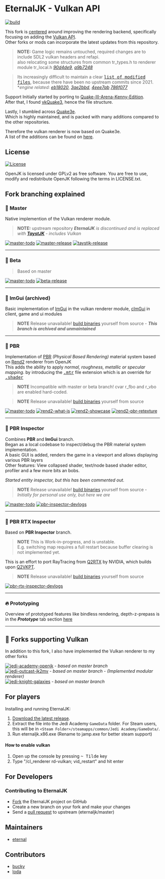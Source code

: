 # EternalJK - Vulkan API
[![build](https://github.com/JKSunny/EternalJK/actions/workflows/build.yml/badge.svg)](https://github.com/JKSunny/EternalJK/actions/workflows/build.yml)



This fork is <u>centered</u> around improving the rendering backend, specifically focusing on adding the [Vulkan API](https://www.vulkan.org).\
Other forks or mods can incorporate the latest updates from this repository.

> **NOTE:** Game logic remains untouched, required changes are to include SDL2 vulkan headers and refapi. \
>  also relocating some structures from common tr_types.h to renderer module tr_local.h <u>[*90d4de9*](https://github.com/JKSunny/EternalJK/commit/90d4de970491dccf13077aad40fcc89846e6be05)</u>, <u>[*a9b7248*](https://github.com/JKSunny/EternalJK/commit/a9b72482162f64042ed3213df65f594b2aad2781)</u>

> Its increasingly difficult to maintain a clear [<kbd> list of modified files</kbd>](https://github.com/eternalcodes/EternalJK/pull/116/files), because there have been no upstream commits since 2021. \
**engine related:* <u>[*eb18020*](https://github.com/JKSunny/EternalJK/commit/eb18020e44aba4726295c480ba2db3c6bd775fdd)</u>, <u>[*3ae2bbd*](https://github.com/JKSunny/EternalJK/commit/3ae2bbda774703b74d361272d13f8a056ee55149)</u>, <u>[*4eee7ab*](https://github.com/JKSunny/EternalJK/commit/4eee7ab042f7ec362c1f2623b8fbef0c85189382)</u> <u>[*786f077*](https://github.com/JKSunny/EternalJK/commit/786f077c67e0720bc14f4f18e8e9ebf16f018ebc)</u> 

Support Initially started by porting to [Quake-III-Arena-Kenny-Edition](https://github.com/kennyalive/Quake-III-Arena-Kenny-Edition).<br />
After that, I found [vkQuake3](https://github.com/suijingfeng/vkQuake3/tree/master/code), hence the file structure.

Lastly, I stumbled across [Quake3e](https://github.com/ec-/Quake3e).<br />
Which is highly maintained, and is packed with many additions compared to the other repositories.

Therefore the vulkan renderer is now based on Quake3e. <br />A list of the additions can be found on [here](https://github.com/ec-/Quake3e#user-content-vulkan-renderer).

## License

[![License](https://img.shields.io/github/license/eternalcodes/EternalJK.svg)](https://github.com/eternalcodes/EternalJK/blob/master/LICENSE.txt)

OpenJK is licensed under GPLv2 as free software. You are free to use, modify and redistribute OpenJK following the terms in LICENSE.txt.

## Fork branching explained

### :name_badge: **Master**
Native implemention of the Vulkan renderer module. 
> **NOTE:** upstream repository ***EternalJK** is discontinued and is replaced with **[TaystJK](https://github.com/taysta/TaystJK)** - includes Vulkan*


[![master-todo](https://img.shields.io/badge/todo-list-grey.svg)](https://github.com/users/JKSunny/projects/1/views/1?filterQuery=branch%3Aall)
[![master-release](https://img.shields.io/badge/Download-This_Release-brightgreen.svg)](https://github.com/JKSunny/EternalJK/releases/tag/latest/)
[![taystjk-release](https://img.shields.io/badge/Download-TaystJK_Release-cyan.svg)](https://github.com/taysta/TaystJK/releases/)

---

### :name_badge: **Beta**
> Based on master

[![master-todo](https://img.shields.io/badge/todo-list-grey.svg)](https://github.com/users/JKSunny/projects/1/views/1?filterQuery=branch%3Abeta)
[![beta-release](https://img.shields.io/badge/Download-Beta-ef7b3c.svg)](https://github.com/JKSunny/EternalJK/releases/tag/latest-beta/)

---

### :name_badge: **ImGui** (archived)
Basic implementation of [ImGui](https://github.com/ocornut/imgui) in the vulkan renderer module, [cImGui](https://github.com/cimgui/cimgui) in client, game and ui modules
> **NOTE** Release unavailable! [build binaries](https://github.com/JACoders/OpenJK/wiki/Compilation-guide) yourself from source - ***This branch is archived and unmaintained***

---

### :name_badge: **PBR**
Implementation of [PBR](https://google.github.io/filament/Filament.html#materialsystem/parameterization/standardparameters) *(Physical Based Rendering)* material system based on [Rend2](https://github.com/SomaZ/OpenJK) renderer from OpenJK \
This adds the ability to apply *normal, roughness, metallic or specular mapping*.
by introducing the [<kbd>.mtr</kbd>](https://jkhub.org/tutorials/rend2/new-shader-keywords-r98/) file extension which is an override for [<kbd>.shader</kbd>](https://jkhub.org/tutorials/skinning/basics-of-skinning-03-shaders-r192/)

> **NOTE** Incompatible with master or beta branch! cvar r_fbo and r_vbo are enabled hard-coded.

> **NOTE** Release unavailable! [build binaries](https://github.com/JACoders/OpenJK/wiki/Compilation-guide) yourself from source

[![master-todo](https://img.shields.io/badge/todo-list-grey.svg)](https://github.com/users/JKSunny/projects/1/views/1?filterQuery=branch%3APBR)
[![rend2-what-is](https://img.shields.io/badge/What_is-Rend2-yellow.svg)](https://jkhub.org/forums/topic/7468-rend2-a-modern-renderer/)
[![rend2-showcase](https://img.shields.io/badge/See-Bespin_Reborn-yellow.svg)](https://jkhub.org/files/file/4164-bespin-duel-reborn/)
[![rend2-pbr-retexture](https://img.shields.io/badge/See-PBR_Retexture-yellow.svg)](https://jkhub.org/files/file/4240-jedi-academy-pbr-retexture)

---

### :name_badge: **PBR Inspector**
Combines **PBR** and **ImGui** branch. \
Began as a local codebase to inspect/debug the PBR material system implementation. \
A basic GUI is added, renders the game in a viewport and allows displaying various PBR layers \
Other features: View collapsed shader, text/node based shader editor, profiler and a few more bits an bobs.

*Started entity inspector, but this has been commented out.*

> **NOTE** Release unavailable! [build binaries](https://github.com/JACoders/OpenJK/wiki/Compilation-guide) yourself from source - *Initially for personal use only, but here we are*

[![master-todo](https://img.shields.io/badge/todo-list-grey.svg)](https://github.com/users/JKSunny/projects/1/views/1?filterQuery=branch%3A%22PBR+Inspector%22)
[![pbr-inspector-devlogs](https://img.shields.io/badge/See-Devlog_videos-yellow.svg)](https://www.youtube.com/playlist?list=PLK0BIdk-GT_erDdqgLrzhGbpeIXZVRHL0)

---

### :name_badge: **PBR RTX Inspector**
Based on **PBR Inspector** branch.

> **NOTE** This is Work-in-progress, and is unstable. \
> E.g. switching map requires a full restart because buffer clearing is not implemented yet.

This is an effort to port RayTracing from [Q2RTX](https://github.com/NVIDIA/Q2RTX) by NVIDIA, which builds upon [Q2VKPT](https://brechpunkt.de/q2vkpt/).

> **NOTE** Release unavailable! [build binaries](https://github.com/JACoders/OpenJK/wiki/Compilation-guide) yourself from source

[![pbr-rtx-inspector-devlogs](https://img.shields.io/badge/See-Devlog_videos-yellow.svg)](https://www.youtube.com/embed/?listType=playlist&list=PLK0BIdk-GT_dPJyqZGN72nJ3PWv79XUw-)

---

### :fire: **Prototyping**

Overview of prototyped features like bindless rendering, depth-z-prepass is in the **_Prototype_** tab section [here](https://jksunny.github.io/#tab-prototype) 

---

## :link: Forks supporting Vulkan

In addition to this fork, I also have implemented the Vulkan renderer to my other forks 

[![jedi-academy-openjk](https://img.shields.io/badge/Jedi_Academy-OpenJK-brightgreen.svg)](https://github.com/JKSunny/OpenJK/) - *based on master branch* \
[![jedi-outcast-jk2mv](https://img.shields.io/badge/Jedi_Outcast_&#x2800;-JK2MV-brightgreen.svg)](https://github.com/JKSunny/jk2mv/) - *based on master branch - (Implemented modular renderer)* \
[![jedi-knight-galaxies](https://img.shields.io/badge/Jedi_Academy-JKGalaxies-brightgreen.svg)](https://github.com/JKSunny/JediKnightGalaxies) - *based on master branch*


## For players

Installing and running EternalJK:

1. [Download the latest release](https://github.com/JKSunny/EternalJK/releases).
2. Extract the file into the Jedi Academy `GameData` folder. For Steam users, this will be in `<Steam Folder>/steamapps/common/Jedi Academy/GameData/`.
3. Run eternaljk.x86.exe (Rename to jamp.exe for better steam support)

#### How to enable vulkan 
1. Open up the console by pressing <kbd>~ Tilde</kbd> key
2. Type "/cl_renderer rd-vulkan; vid_restart" and hit enter

## For Developers

### Contributing to EternalJK
* [Fork](https://github.com/JKSunny/EternalJK/fork) the EternalJK project on GitHub
* Create a new branch on your fork and make your changes
* Send a [pull request](https://help.github.com/articles/creating-a-pull-request) to upstream (eternaljk/master)

## Maintainers

* [eternal](https://github.com/eternalcodes)

## Contributors 
* [bucky](https://github.com/Bucky21659)
* [loda](https://github.com/videoP)
